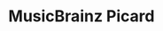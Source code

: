 ---
title: "MusicBrainz Picard"

info: "A free and open-source software for identifying, tagging, and organizing digital audio recordings"

status: "Active"

website: ["https://picard.musicbrainz.org/"]

get_it:
  - ["Authentic", "https://picard.musicbrainz.org/downloads/"]

description: |
  MusicBrainz Picard is a free and open-source [tag editor](/search#tag_editor) for identifying, tagging, and organizing digital audio recordings.
  
  It allows to clean local musics and songs by automatically updating artist, album, track information and album art cover for each song.
  
  MusicBrainz is an open source database of music. The MusicBrainz Picard tool uses this database to identify and tag a song. It checks the songs against the MusicBrainz database to see if it can find a match. MusicBrainz Picard is an [acoustic fingerprinter](/search#acoustic_fingerprinter), so if it can’t find a match, it uses AcoustID (a database of audio fingerprints) in order to figure out the song.
  
  [Forum](https://community.metabrainz.org/c/picard) I [Documentation](https://picard.musicbrainz.org/docs/)

developer: ["MusicBrainz"]

initial_release: "3 March 2007"

repository: ["https://github.com/metabrainz/picard"]

written_in: ["Python"]

platform:
  - dskp:
      - ["Windows", "o"]
      - ["macOS", "o"]
      - ["Linux", "o"]

categories: ["Tag Editor", "Acoustic Fingerprinter"]

license: ["GPL v2+"]

social:
  - name: "Wikipedia"
    url: "https://en.wikipedia.org/wiki/MusicBrainz_Picard"

source:
  description: ["https://itsfoss.com/musicbrainz-picard/", "http://www.pcworld.com/article/232471/musicbrainz_picard.html", "https://picard.musicbrainz.org/"]
  initial_release: ["https://github.com/metabrainz/picard/releases?after=release-0.9.0alpha4"]
  written_in: ["https://github.com/metabrainz/picard"]
  platform:
    - dskp: ["https://picard.musicbrainz.org/downloads/"]
  license: ["https://picard.musicbrainz.org/", "https://github.com/metabrainz/picard/blob/master/COPYING.txt"]
  rating:
    - ["PCWorld", "e", "https://www.pcworld.com/article/232471/musicbrainz_picard.html"]
    - ["alternativeTo", "u", "https://alternativeto.net/software/musicbrainz-picard/reviews/"]
    - ["Gizmo's Freeware", "e", "https://www.techsupportalert.com/content/musicbrainz-picard.htm-0"]
    - ["ghacks", "u", "https://www.ghacks.net/2017/02/15/picard-1-4-music-tagger-is-out/"]
    - ["CNET", "u", "https://download.cnet.com/MusicBrainz-Picard/3000-2170_4-166444.html"]
  status: ["https://github.com/metabrainz/picard/graphs/contributors", "https://community.metabrainz.org/c/picard"]

rating:
  - name: "PCWorld"
    rate: [4.5, 5]
  - name: "alternativeTo"
    rate: [4.2, 5]
    num: 12
  - name: "Gizmo's Freeware"
    rate: [4, 5]
  - name: "ghacks"
    rate: [4.5, 5]
    num: 4
  - name: "CNET"
    rate: [2.7, 5]
    num: 10

---